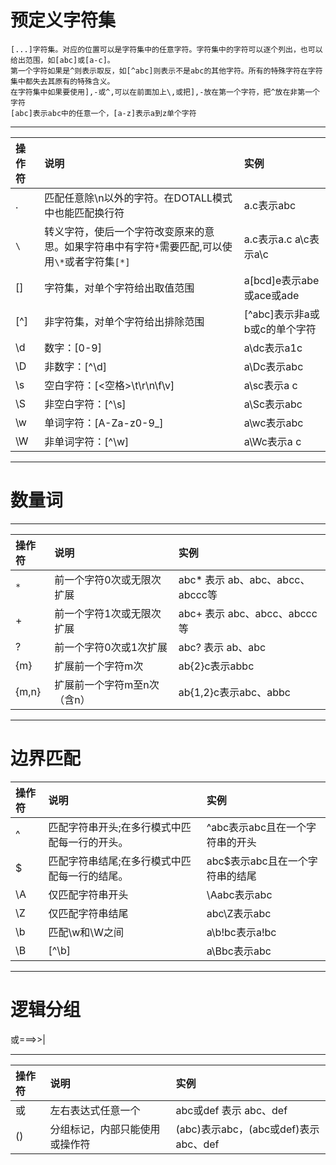 # 预定义字符集
```
[...]字符集。对应的位置可以是字符集中的任意字符。字符集中的字符可以逐个列出，也可以给出范围，如[abc]或[a-c]。
第一个字符如果是^则表示取反，如[^abc]则表示不是abc的其他字符。所有的特殊字符在字符集中都失去其原有的特殊含义。
在字符集中如果要使用],-或^,可以在前面加上\,或把],-放在第一个字符，把^放在非第一个字符
[abc]表示abc中的任意一个，[a‐z]表示a到z单个字符
```
***
|操作符|说明|实例|
|:-----|:-----|:-----|
|.|匹配任意除\n以外的字符。在DOTALL模式中也能匹配换行符|a.c表示abc|
|`\`|转义字符，使后一个字符改变原来的意思。如果字符串中有字符`*`需要匹配,可以使用`\*`或者字符集`[*]`|a\.c表示a.c a\\c表示a\c|
|[]|字符集，对单个字符给出取值范围|a[bcd]e表示abe或ace或ade|
|[^]|非字符集，对单个字符给出排除范围 |[^abc]表示非a或b或c的单个字符|
|\d|数字：[0-9]|a\dc表示a1c|
|\D|非数字：[^\d]|a\Dc表示abc|
|\s|空白字符：[<空格>\t\r\n\f\v]|a\sc表示a c|
|\S|非空白字符：[^\s]|a\Sc表示abc|
|\w|单词字符：[A-Za-z0-9_]|a\wc表示abc|
|\W|非单词字符：[^\w]|a\Wc表示a c|

***
# 数量词
***
|操作符|说明|实例|
|:-----|:-----|:-----|
|`*`|前一个字符0次或无限次扩展|abc* 表示 ab、abc、abcc、abccc等|
|+|前一个字符1次或无限次扩展|abc+ 表示 abc、abcc、abccc等|
|?|前一个字符0次或1次扩展|abc? 表示 ab、abc|
|{m}|扩展前一个字符m次|ab{2}c表示abbc|
|{m,n}|扩展前一个字符m至n次（含n）|ab{1,2}c表示abc、abbc|


***
# 边界匹配
|操作符|说明|实例|
|:-----|:-----|:-----|
|^|匹配字符串开头;在多行模式中匹配每一行的开头。|^abc表示abc且在一个字符串的开头|
|$|匹配字符串结尾;在多行模式中匹配每一行的结尾。|abc$表示abc且在一个字符串的结尾|
|\A|仅匹配字符串开头|\Aabc表示abc|
|\Z|仅匹配字符串结尾|abc\Z表示abc|
|\b|匹配\w和\W之间|a\b!bc表示a!bc|
|\B|[^\b]|a\Bbc表示abc|

***
# 逻辑分组
或===>>|
***
|操作符|说明|实例|
|:-----|:-----|:-----|
|或|左右表达式任意一个|abc或def 表示 abc、def|
|()|分组标记，内部只能使用或操作符|(abc)表示abc，(abc或def)表示abc、def|
